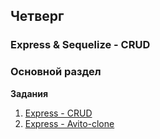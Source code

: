 ## Четверг


### Express & Sequelize - CRUD

### Основной раздел

**Задания**

1. [Express - CRUD](../../../../rest-controller-karaoke-challenge)
2. [Express - Avito-clone](../../../../avito-clone-challenge)
